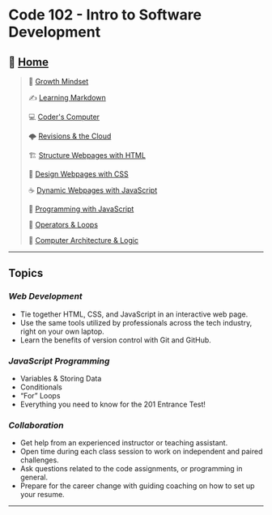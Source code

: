 # Code 102 - Intro to Software Development

## 🏡 [**Home**](https://mistidinzy.github.io/ReadingNotes/)

> 💭 [Growth Mindset](102/01-GrowthMindset.md)
>
> ✍️ [Learning Markdown](102/02-LearningMarkdown.md)
>
> 💻 [Coder's Computer](102/03-CodersComputer.md)
>
> 🌩️ [Revisions & the Cloud](102/04-RevisionsCloud.md)
>
> 🏗️ [Structure Webpages with HTML](102/05-Structure.md)
>
> 🎨 [Design Webpages with CSS](102/06-DesignCSS.md)
>
> ☕ [Dynamic Webpages with JavaScript](102/07-DynamicJavascript.md)
>
> 🌵 [Programming with JavaScript](102/08-ProgramJS.md)
>
> 🤖 [Operators & Loops](102/09-OperatorsLoops.md)
>
> 🧮 [Computer Architecture & Logic](102/10-CompArchLogic.md)

_____

## **Topics**

### *Web Development*

* Tie together HTML, CSS, and JavaScript in an interactive web page.
* Use the same tools utilized by professionals across the tech industry, right on your own laptop.
* Learn the benefits of version control with Git and GitHub.

### *JavaScript Programming*

* Variables & Storing Data
* Conditionals
* “For” Loops
* Everything you need to know for the 201 Entrance Test!

### *Collaboration*

* Get help from an experienced instructor or teaching assistant.
* Open time during each class session to work on independent and paired challenges.
* Ask questions related to the code assignments, or programming in general.
* Prepare for the career change with guiding coaching on how to set up your resume.

_____
